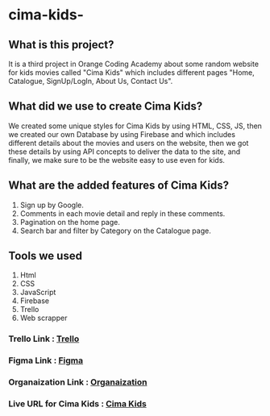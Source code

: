 # cima-kids-

## What is this project?

It is a third project in Orange Coding Academy about some random website for kids movies called "Cima Kids" which includes different pages "Home, Catalogue, SignUp/LogIn, About Us, Contact Us".

## What did we use to create Cima Kids?

We created some unique styles for Cima Kids by using HTML, CSS, JS, then we created our own Database by using Firebase and which includes different details about the movies and users on the website, then we got these details by using API concepts to deliver the data to the site, and finally, we make sure to be the website easy to use even for kids.

## What are the added features of Cima Kids?

1. Sign up by Google.
2. Comments in each movie detail and reply in these comments.
3. Pagination on the home page.
4. Search bar and filter by Category on the Catalogue page.

## Tools we used

1. Html
2. CSS
3. JavaScript
4. Firebase
5. Trello
6. Web scrapper

### Trello Link : [Trello](https://trello.com/b/bDdlIz7v/javascriptproject)

### Figma Link : [Figma](<https://www.figma.com/design/S0LTp0Ei0aaqR4mCZw6F4s/Movie-Website-(Community)?node-id=644-11325>)

### Organaization Link : [Organaization](https://github.com/developing-team)

### Live URL for Cima Kids : [Cima Kids](https://othmandaoud.github.io/project-cima-kids/)
